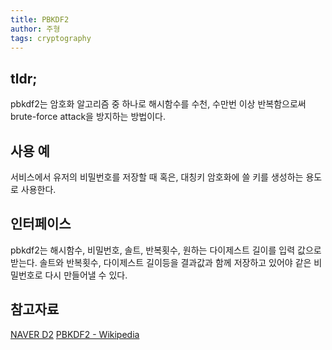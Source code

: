 ```yaml
---
title: PBKDF2
author: 주형
tags: cryptography
---
```


## tldr;

pbkdf2는 암호화 알고리즘 중 하나로 해시함수를 수천, 수만번 이상 반복함으로써 brute-force attack을 방지하는 방법이다.

## 사용 예

서비스에서 유저의 비밀번호를 저장할 때 혹은, 대칭키 암호화에 쓸 키를 생성하는 용도로 사용한다.

## 인터페이스

pbkdf2는 해시함수, 비밀번호, 솔트, 반복횟수, 원하는 다이제스트 길이를 입력 값으로 받는다. 솔트와 반복횟수, 다이제스트 길이등을 결과값과 함께 저장하고 있어야 같은 비밀번호로 다시 만들어낼 수 있다.

## 참고자료

[NAVER D2](https://d2.naver.com/helloworld/318732)
[PBKDF2 - Wikipedia](https://en.wikipedia.org/wiki/PBKDF2)